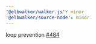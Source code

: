 ```yaml
---
'@elbwalker/walker.js': minor
'@elbwalker/source-node': minor
---
```


loop prevention [#484](https://github.com/elbwalker/walkerOS/issues/484)
